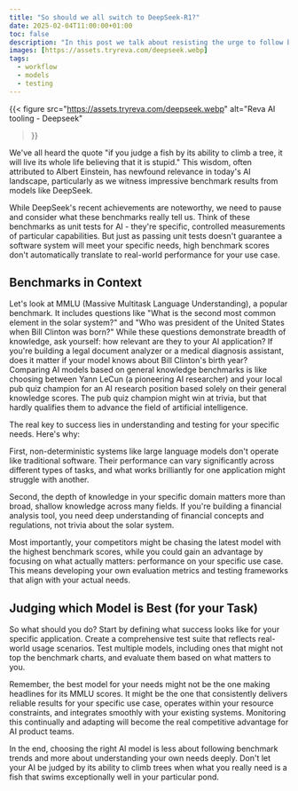 ```yaml
---
title: "So should we all switch to DeepSeek-R1?"
date: 2025-02-04T11:00:00+01:00
toc: false
description: "In this post we talk about resisting the urge to follow benchmark hype and making changes specific to your task"
images: [https://assets.tryreva.com/deepseek.webp]
tags:
  - workflow
  - models
  - testing
---
```


{{< figure src="https://assets.tryreva.com/deepseek.webp"
alt="Reva AI tooling - Deepseek"

>}}

We've all heard the quote "if you judge a fish by its ability to climb a tree, it will live its whole life believing that it is stupid." This wisdom, often attributed to Albert Einstein, has newfound relevance in today's AI landscape, particularly as we witness impressive benchmark results from models like DeepSeek.

While DeepSeek's recent achievements are noteworthy, we need to pause and consider what these benchmarks really tell us. Think of these benchmarks as unit tests for AI - they're specific, controlled measurements of particular capabilities. But just as passing unit tests doesn't guarantee a software system will meet your specific needs, high benchmark scores don't automatically translate to real-world performance for your use case.

## Benchmarks in Context

Let's look at MMLU (Massive Multitask Language Understanding), a popular benchmark. It includes questions like "What is the second most common element in the solar system?" and "Who was president of the United States when Bill Clinton was born?" While these questions demonstrate breadth of knowledge, ask yourself: how relevant are they to your AI application? If you're building a legal document analyzer or a medical diagnosis assistant, does it matter if your model knows about Bill Clinton's birth year? Comparing AI models based on general knowledge benchmarks is like choosing between Yann LeCun (a pioneering AI researcher) and your local pub quiz champion for an AI research position based solely on their general knowledge scores. The pub quiz champion might win at trivia, but that hardly qualifies them to advance the field of artificial intelligence.

The real key to success lies in understanding and testing for your specific needs. Here's why:

First, non-deterministic systems like large language models don't operate like traditional software. Their performance can vary significantly across different types of tasks, and what works brilliantly for one application might struggle with another.

Second, the depth of knowledge in your specific domain matters more than broad, shallow knowledge across many fields. If you're building a financial analysis tool, you need deep understanding of financial concepts and regulations, not trivia about the solar system.

Most importantly, your competitors might be chasing the latest model with the highest benchmark scores, while you could gain an advantage by focusing on what actually matters: performance on your specific use case. This means developing your own evaluation metrics and testing frameworks that align with your actual needs.

## Judging which Model is Best (for your Task)

So what should you do? Start by defining what success looks like for your specific application. Create a comprehensive test suite that reflects real-world usage scenarios. Test multiple models, including ones that might not top the benchmark charts, and evaluate them based on what matters to you.

Remember, the best model for your needs might not be the one making headlines for its MMLU scores. It might be the one that consistently delivers reliable results for your specific use case, operates within your resource constraints, and integrates smoothly with your existing systems. Monitoring this continually and adapting will become the real competitive advantage for AI product teams.

In the end, choosing the right AI model is less about following benchmark trends and more about understanding your own needs deeply. Don't let your AI be judged by its ability to climb trees when what you really need is a fish that swims exceptionally well in your particular pond.

